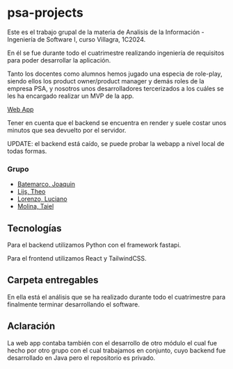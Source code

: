 # psa-projects

Este es el trabajo grupal de la materia de Analisis de la Información - Ingeniería de Software I, curso Villagra, 1C2024.

En él se fue durante todo el cuatrimestre realizando ingeniería de requisitos para poder desarrollar la aplicación.

Tanto los docentes como alumnos hemos jugado una especia de role-play, siendo ellos los product owner/product manager y demás roles de la empresa PSA, y nosotros unos desarrolladores tercerizados a los cuáles se les ha encargado realizar un MVP de la app.

[Web App](https://frontend-psa.vercel.app/)

Tener en cuenta que el backend se encuentra en render y suele costar unos minutos que sea devuelto por el servidor.

UPDATE: el backend está caído, se puede probar la webapp a nivel local de todas formas.

### Grupo

- [Batemarco, Joaquin](https://github.com/BA73C0)
- [Lijs, Theo](https://github.com/LijsTh)
- [Lorenzo, Luciano](https://github.com/LuchoLorenzo1)
- [Molina, Taiel](https://github.com/Taielmolina01)
  
## Tecnologías

Para el backend utilizamos Python con el framework fastapi.

Para el frontend utilizamos React y TailwindCSS.

## Carpeta entregables

En ella está el análisis que se ha realizado durante todo el cuatrimestre para finalmente terminar desarrollando el software.

## Aclaración

La web app contaba también con el desarrollo de otro módulo el cual fue hecho por otro grupo con el cual trabajamos en conjunto, cuyo backend fue desarrollado en Java pero el repositorio es privado.

